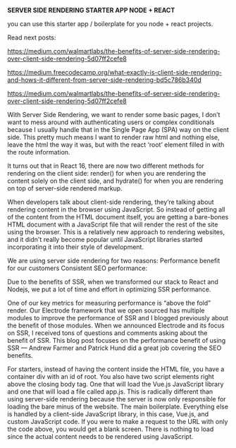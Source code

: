 **SERVER SIDE RENDERING STARTER APP NODE + REACT**

you can use this starter app / boilerplate for you node + react projects.

Read next posts:

https://medium.com/walmartlabs/the-benefits-of-server-side-rendering-over-client-side-rendering-5d07ff2cefe8

https://medium.freecodecamp.org/what-exactly-is-client-side-rendering-and-hows-it-different-from-server-side-rendering-bd5c786b340d

https://medium.com/walmartlabs/the-benefits-of-server-side-rendering-over-client-side-rendering-5d07ff2cefe8

With Server Side Rendering, we want to render some basic pages, I don’t want to
mess around with authenticating users or complex conditionals because I usually
handle that in the Single Page App (SPA) way on the client side. This pretty
much means I want to render raw html and nothing else, leave the html the way it
was, but with the react ‘root’ element filled in with the route information.

It turns out that in React 16, there are now two different methods for rendering
on the client side: render() for when you are rendering the content solely on
the client side, and hydrate() for when you are rendering on top of server-side
rendered markup.

When developers talk about client-side rendering, they’re talking about
rendering content in the browser using JavaScript. So instead of getting all of
the content from the HTML document itself, you are getting a bare-bones HTML
document with a JavaScript file that will render the rest of the site using the
browser. This is a relatively new approach to rendering websites, and it didn't
really become popular until JavaScript libraries started incorporating it into
their style of development.

We are using server side rendering for two reasons: Performance benefit for our
customers Consistent SEO performance:

Due to the benefits of SSR, when we transformed our stack to React and Nodejs,
we put a lot of time and effort in optimizing SSR performance.

One of our key metrics for measuring performance is “above the fold” render. Our
Electrode framework that we open sourced has multiple modules to improve the
performance of SSR and I blogged previously about the benefit of those modules.
When we announced Electrode and its focus on SSR, I received tons of questions
and comments asking about the benefit of SSR. This blog post focuses on the
performance benefit of using SSR — Andrew Farmer and Patrick Hund did a great
job covering the SEO benefits.

For starters, instead of having the content inside the HTML file, you have a
container div with an id of root. You also have two script elements right above
the closing body tag. One that will load the Vue.js JavaScript library and one
that will load a file called app.js. This is radically different than using
server-side rendering because the server is now only responsible for loading the
bare minus of the website. The main boilerplate. Everything else is handled by a
client-side JavaScript library, in this case, Vue.js, and custom JavaScript
code. If you were to make a request to the URL with only the code above, you
would get a blank screen. There is nothing to load since the actual content
needs to be rendered using JavaScript.
